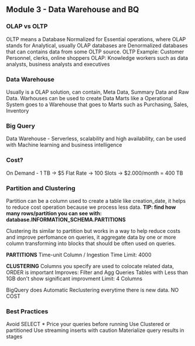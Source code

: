 ## Module 3 - Data Warehouse and BQ

### OLAP vs OLTP
OLTP means a Database Normalized for Essential operations, where OLAP stands for Analytical, usually OLAP databases are Denormalized databases that can contains data from some OLTP source.
OLTP Example: Customer Personnel, clerks, online shoppers
OLAP: Knowledge workers such as data analysts, business analysts and executives 

### Data Warehouse
Usually is a OLAP solution, can contain, Meta Data, Summary Data and Raw Data.
Warhouses can be used to create Data Marts like a Operational System goes to a Warehouse that goes to Marts such as Purchasing, Sales, Inventory

### Big Query
Data Warehouse - Serverless, scalability and high availability, can be used with Machine learning and business intelligence

### Cost?
On Demand - 1 TB -> $5
Flat Rate -> 100 Slots -> $2.000/month = 400 TB

### Partition and Clustering
Partition can be a column used to create a table like creation_date, it helps to reduce cost operation because we process less data.
**TIP: find how many rows/partition you can see with: database.INFORMATION_SCHEMA.PARTITIONS**

Clustering its similar to partition but works in a way to help reduce costs and improve perfomance on queries, it aggregate data by one or more column transforming into blocks that should be often used on queries.

**PARTITIONS**
Time-unit Column / Ingestion Time
Limit: 4000

**CLUSTERING**
Columns you specify are used to colocate related data, ORDER is important
Improves: Filter and Agg Queries
Tables with Less than 1GB don't show significant improvment
Limit: 4 Columns

BigQuery does Automatic Reclustering everytime there is new data. NO COST

### Best Practices
Avoid SELECT *
Price your queries before running
Use Clustered or partitioned
Use streaming inserts with caution
Materialize query results in stages